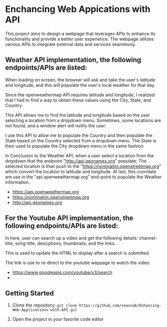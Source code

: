 # Enchancing Web Appications with API
This project aims to design a webpage that leverages APIs to enhance its functionality and provide a better user experience. The webpage utilizes various APIs to integrate external data and services seamlessly.

## Weather API implementation, the following endpoints/APIs are listed:
When loading on screen, the browser will ask and take the user's latitude and longitude, and this will populate the user's local weather for that day.

Since the openweathermap API requires latitude and longitude, I realized that I had to find a way to obtain these values using the City, State, and Country. 

This API allows me to find the latitude and longitude based on the user selecting a location from a dropdown menu. 
Sometimes, some locations are not found, and a window alert will notify the user.

I use this API to allow me to populate the Country and then populate the State based on the Country selected from a dropdown menu. The State is then used to populate the City dropdown menu in the same fashion. 

In Conclusion to the Weather API, when a user select a location from the dropdown that the endpoint "http://api.geonames.org" populate; The selected location is than push to the "https://nominatim.openstreetmap.org" which convert the location to latitude and longitude. At last, this cooridate are use in the "api.openweathermap.org" end-point to populate the Weather information.

- https://api.openweathermap.org
- https://nominatim.openstreetmap.org
- http://api.geonames.org

## For the Youtube API implementation, the following endpoints/APIs are listed:
In here, user can search up a video and get the following details: channel-title, song-title, desciptions, thumbnails, and the links.

This is used to update the HTML to display after a search is submitted. 

The link is use to re-direct to the youtube weppage to watch the video. 

- https://www.googleapis.com/youtube/v3/search
- 
## Getting Started
1. Clone the repository: `git clone https://github.com/veasnab/Enhancing-Web-Applications-with-API.git`

2. Open the project in your favorite code editor
